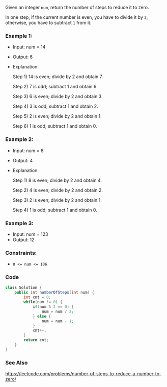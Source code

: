 Given an integer `num`, return the number of steps to reduce it to zero.

In one step, if the current number is even, you have to divide it by `2`, otherwise, you have to subtract `1` from it.

### Example 1:
- Input: num = 14
- Output: 6
- Explanation: 

    Step 1) 14 is even; divide by 2 and obtain 7. 

    Step 2) 7 is odd; subtract 1 and obtain 6.

    Step 3) 6 is even; divide by 2 and obtain 3. 

    Step 4) 3 is odd; subtract 1 and obtain 2. 

    Step 5) 2 is even; divide by 2 and obtain 1. 

    Step 6) 1 is odd; subtract 1 and obtain 0.

### Example 2:

- Input: num = 8
- Output: 4
- Explanation: 

    Step 1) 8 is even; divide by 2 and obtain 4. 

    Step 2) 4 is even; divide by 2 and obtain 2. 

    Step 3) 2 is even; divide by 2 and obtain 1. 

    Step 4) 1 is odd; subtract 1 and obtain 0.

### Example 3:

- Input: num = 123
- Output: 12
 
### Constraints:

- `0 <= num <= 106`

### Code
```java
class Solution {
    public int numberOfSteps(int num) {
        int cnt = 0;
        while(num != 0) {
            if(num % 2 == 0) {
                num = num / 2;
            } else {
                num = num - 1;
            }
            cnt++;
        }
        return cnt;
    }
}
```


### See Also

https://leetcode.com/problems/number-of-steps-to-reduce-a-number-to-zero/